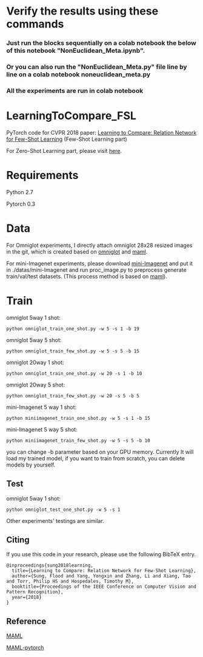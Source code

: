 # Verify the results using these commands
### Just run the blocks sequentially on a colab notebook the below of this notebook "NonEuclidean_Meta.ipynb".

### Or you can also run the "NonEuclidean_Meta.py" file line by line on a colab notebook noneuclidean_meta.py
### All the experiments are run in colab notebook

# LearningToCompare_FSL
PyTorch code for CVPR 2018 paper: [Learning to Compare: Relation Network for Few-Shot Learning](https://arxiv.org/abs/1711.06025) (Few-Shot Learning part)

For Zero-Shot Learning part, please visit [here](https://github.com/lzrobots/LearningToCompare_ZSL).

# Requirements

Python 2.7

Pytorch 0.3

# Data

For Omniglot experiments, I directly attach omniglot 28x28 resized images in the git, which is created based on [omniglot](https://github.com/brendenlake/omniglot) and [maml](https://github.com/cbfinn/maml).

For mini-Imagenet experiments, please download [mini-Imagenet](https://drive.google.com/open?id=0B3Irx3uQNoBMQ1FlNXJsZUdYWEE) and put it in ./datas/mini-Imagenet and run proc_image.py to preprocess generate train/val/test datasets. (This process method is based on [maml](https://github.com/cbfinn/maml)).

# Train

omniglot 5way 1 shot:

```
python omniglot_train_one_shot.py -w 5 -s 1 -b 19 
```

omniglot 5way 5 shot:

```
python omniglot_train_few_shot.py -w 5 -s 5 -b 15 
```

omniglot 20way 1 shot:

```
python omniglot_train_one_shot.py -w 20 -s 1 -b 10
```

omniglot 20way 5 shot:

```
python omniglot_train_few_shot.py -w 20 -s 5 -b 5
```

mini-Imagenet 5 way 1 shot:

```
python miniimagenet_train_one_shot.py -w 5 -s 1 -b 15
```

mini-Imagenet 5 way 5 shot:

```
python miniimagenet_train_few_shot.py -w 5 -s 5 -b 10
```

you can change -b parameter based on your GPU memory. Currently It will load my trained model, if you want to train from scratch, you can delete models by yourself.

## Test

omniglot 5way 1 shot:

```
python omniglot_test_one_shot.py -w 5 -s 1
```

Other experiments' testings are similar.


## Citing

If you use this code in your research, please use the following BibTeX entry.

```
@inproceedings{sung2018learning,
  title={Learning to Compare: Relation Network for Few-Shot Learning},
  author={Sung, Flood and Yang, Yongxin and Zhang, Li and Xiang, Tao and Torr, Philip HS and Hospedales, Timothy M},
  booktitle={Proceedings of the IEEE Conference on Computer Vision and Pattern Recognition},
  year={2018}
}
```

## Reference

[MAML](https://github.com/cbfinn/maml)

[MAML-pytorch](https://github.com/katerakelly/pytorch-maml)


